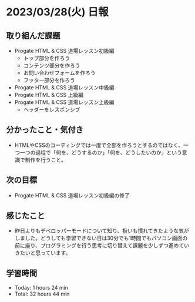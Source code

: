 # 2023/03/28(火) 日報
## 取り組んだ課題
- Progate HTML & CSS 道場レッスン初級編
  - トップ部分を作ろう
  - コンテンツ部分を作ろう
  - お問い合わせフォームを作ろう
  - フッター部分を作ろう
- Progate HTML & CSS 道場レッスン中級編
- Progate HTML & CSS 上級編
- Progate HTML & CSS 道場レッスン上級編
  - ヘッダーをレスポンシブ



## 分かったこと・気付き
- HTMLやCSSのコーディングでは一度で全部を作ろうとするのではなく、一つ一つの過程で「何を、どうするのか」「何を、どうしたいのか」という意識で制作を行うこと。
 
## 次の目標
- Progate HTML & CSS 道場レッスン初級編の修了

## 感じたこと
- 昨日よりもデベロッパーモードについて知り、扱いも慣れてきたような気がしました。どうしても学習できない日は30分でも1時間でもパソコン画面の前に座り、プログラミングを行う思考に切り替えて課題を少しずつ進めていきたいと思っています。
  
## 学習時間
- Today: 1 hours 24 min
- Total: 32 hours 44 min

